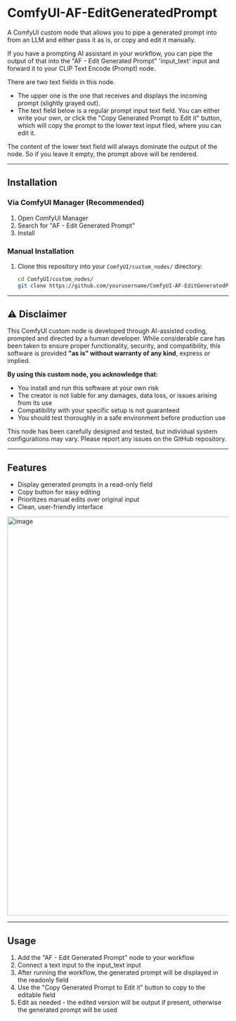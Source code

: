 # ComfyUI-AF-EditGeneratedPrompt

A ComfyUI custom node that allows you to pipe a generated prompt into from an LLM and either pass it as is, or copy and edit it manually.

If you have a prompting AI assistant in your workflow, you can pipe the output of that into the "AF - Edit Generated Prompt" 'input_text' input and forward it to your CLIP Text Encode (Prompt) node.  

There are two text fields in this node.
- The upper one is the one that receives and displays the incoming prompt (slightly grayed out).
- The text field below is a regular prompt input text field. You can either write your own, or click the "Copy Generated Prompt to Edit it" button, which will copy the prompt to the lower text input filed, where you can edit it.  

The content of the lower text field will always dominate the output of the node. So if you leave it empty, the prompt above will be rendered.
	
---

## Installation

### Via ComfyUI Manager (Recommended)
1. Open ComfyUI Manager
2. Search for "AF - Edit Generated Prompt"
3. Install

### Manual Installation
1. Clone this repository into your `ComfyUI/custom_nodes/` directory:
   ```bash
   cd ComfyUI/custom_nodes/
   git clone https://github.com/yourusername/ComfyUI-AF-EditGeneratedPrompt.git
	```

---

## ⚠️ Disclaimer

This ComfyUI custom node is developed through AI-assisted coding, prompted and directed by a human developer. While considerable care has been taken to ensure proper functionality, security, and compatibility, this software is provided **"as is" without warranty of any kind**, express or implied.

**By using this custom node, you acknowledge that:**
- You install and run this software at your own risk
- The creator is not liable for any damages, data loss, or issues arising from its use
- Compatibility with your specific setup is not guaranteed
- You should test thoroughly in a safe environment before production use

This node has been carefully designed and tested, but individual system configurations may vary. Please report any issues on the GitHub repository.

---

## Features
- Display generated prompts in a read-only field
- Copy button for easy editing
- Prioritizes manual edits over original input
- Clean, user-friendly interface

<img width="1395" height="909" alt="image" src="https://github.com/user-attachments/assets/29e381f1-e4e4-4e65-b798-4bc6635102b6" />

---

## Usage
1. Add the "AF - Edit Generated Prompt" node to your workflow
2. Connect a text input to the input_text input
3. After running the workflow, the generated prompt will be displayed in the readonly field
4. Use the "Copy Generated Prompt to Edit it" button to copy to the editable field
5. Edit as needed - the edited version will be output if present, otherwise the generated prompt will be used

